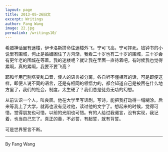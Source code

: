 ```yaml
---
layout: page
title: 2013-05-26旧文
excerpt: Writings
author: Fang Wang
image: 22.jpg
permalink: /writings10/
---
```


希腊神话里有迷楼，伊卡洛斯拼命往迷楼外飞，宁可飞高，宁可摔死。钱钟书的小说里有围城，何止是婚姻困住了方鸿渐，我看二十岁也有二十岁的围城，三十岁会有更年老的围城在等着。我的迷楼呢？就让我在里面一直待着吧，有时候我也觉得累啊，真的累啊，我要不要飞高？

耶和华用巴别塔变乱口音，使人的语言被分离，各自听不懂相互的话，可是即便这样，即便人说不同的语言，还是有相同的领悟力的，都会知道自己是被困在什么地方里了，我们的社会，制度，太生硬了？我们总是徒劳无功的幻想。

从前认识一个人，叫良辰。他在大学里写话剧，写诗，能把我打动得一塌糊涂。后来等我上了大学，就再也没有见过他，读过他的文字了。想起来的时候，觉得可惜，觉得朋友也可惜，以前的光阴也可惜。有的人给过我诺言，没有实现，我记着，也当自己忘了。真正的善，不必誓，有起誓，就有背誓。

可是世界誓言不断。



****

By Fang Wang
